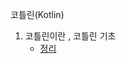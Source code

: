 코틀린(Kotlin)


1. 코틀린이란 , 코틀린 기초
    - [정리](https://github.com/hyejin830/kotlinStudy/blob/master/Chapter1-2/Summary.md)
